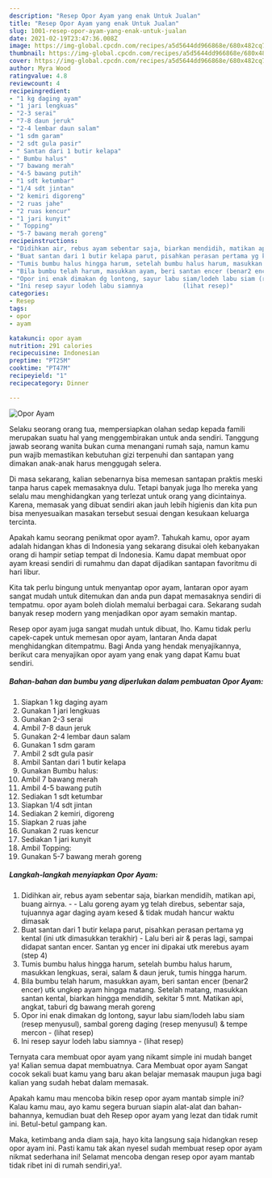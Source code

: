 ```yaml
---
description: "Resep Opor Ayam yang enak Untuk Jualan"
title: "Resep Opor Ayam yang enak Untuk Jualan"
slug: 1001-resep-opor-ayam-yang-enak-untuk-jualan
date: 2021-02-19T23:47:36.008Z
image: https://img-global.cpcdn.com/recipes/a5d5644dd966868e/680x482cq70/opor-ayam-foto-resep-utama.jpg
thumbnail: https://img-global.cpcdn.com/recipes/a5d5644dd966868e/680x482cq70/opor-ayam-foto-resep-utama.jpg
cover: https://img-global.cpcdn.com/recipes/a5d5644dd966868e/680x482cq70/opor-ayam-foto-resep-utama.jpg
author: Myra Wood
ratingvalue: 4.8
reviewcount: 4
recipeingredient:
- "1 kg daging ayam"
- "1 jari lengkuas"
- "2-3 serai"
- "7-8 daun jeruk"
- "2-4 lembar daun salam"
- "1 sdm garam"
- "2 sdt gula pasir"
- " Santan dari 1 butir kelapa"
- " Bumbu halus"
- "7 bawang merah"
- "4-5 bawang putih"
- "1 sdt ketumbar"
- "1/4 sdt jintan"
- "2 kemiri digoreng"
- "2 ruas jahe"
- "2 ruas kencur"
- "1 jari kunyit"
- " Topping"
- "5-7 bawang merah goreng"
recipeinstructions:
- "Didihkan air, rebus ayam sebentar saja, biarkan mendidih, matikan api, buang airnya.  Lalu goreng ayam yg telah direbus, sebentar saja, tujuannya agar daging ayam kesed &amp; tidak mudah hancur waktu dimasak"
- "Buat santan dari 1 butir kelapa parut, pisahkan perasan pertama yg kental (ini utk dimasukkan terakhir) Lalu beri air &amp; peras lagi, sampai didapat santan encer. Santan yg encer ini dipakai utk merebus ayam (step 4)"
- "Tumis bumbu halus hingga harum, setelah bumbu halus harum, masukkan lengkuas, serai, salam &amp; daun jeruk, tumis hingga harum."
- "Bila bumbu telah harum, masukkan ayam, beri santan encer (benar2 encer) utk ungkep ayam hingga matang. Setelah matang, masukkan santan kental, biarkan hingga mendidih, sekitar 5 mnt. Matikan api, angkat, taburi dg bawang merah goreng"
- "Opor ini enak dimakan dg lontong, sayur labu siam/lodeh labu siam (resep menyusul), sambal goreng daging (resep menyusul) &amp; tempe mercon           (lihat resep)"
- "Ini resep sayur lodeh labu siamnya           (lihat resep)"
categories:
- Resep
tags:
- opor
- ayam

katakunci: opor ayam 
nutrition: 291 calories
recipecuisine: Indonesian
preptime: "PT25M"
cooktime: "PT47M"
recipeyield: "1"
recipecategory: Dinner

---
```



![Opor Ayam](https://img-global.cpcdn.com/recipes/a5d5644dd966868e/680x482cq70/opor-ayam-foto-resep-utama.jpg)

Selaku seorang orang tua, mempersiapkan olahan sedap kepada famili merupakan suatu hal yang menggembirakan untuk anda sendiri. Tanggung jawab seorang  wanita bukan cuma menangani rumah saja, namun kamu pun wajib memastikan kebutuhan gizi terpenuhi dan santapan yang dimakan anak-anak harus menggugah selera.

Di masa  sekarang, kalian sebenarnya bisa memesan santapan praktis meski tanpa harus capek memasaknya dulu. Tetapi banyak juga lho mereka yang selalu mau menghidangkan yang terlezat untuk orang yang dicintainya. Karena, memasak yang dibuat sendiri akan jauh lebih higienis dan kita pun bisa menyesuaikan masakan tersebut sesuai dengan kesukaan keluarga tercinta. 



Apakah kamu seorang penikmat opor ayam?. Tahukah kamu, opor ayam adalah hidangan khas di Indonesia yang sekarang disukai oleh kebanyakan orang di hampir setiap tempat di Indonesia. Kamu dapat membuat opor ayam kreasi sendiri di rumahmu dan dapat dijadikan santapan favoritmu di hari libur.

Kita tak perlu bingung untuk menyantap opor ayam, lantaran opor ayam sangat mudah untuk ditemukan dan anda pun dapat memasaknya sendiri di tempatmu. opor ayam boleh diolah memalui berbagai cara. Sekarang sudah banyak resep modern yang menjadikan opor ayam semakin mantap.

Resep opor ayam juga sangat mudah untuk dibuat, lho. Kamu tidak perlu capek-capek untuk memesan opor ayam, lantaran Anda dapat menghidangkan ditempatmu. Bagi Anda yang hendak menyajikannya, berikut cara menyajikan opor ayam yang enak yang dapat Kamu buat sendiri.

<!--inarticleads1-->

##### Bahan-bahan dan bumbu yang diperlukan dalam pembuatan Opor Ayam:

1. Siapkan 1 kg daging ayam
1. Gunakan 1 jari lengkuas
1. Gunakan 2-3 serai
1. Ambil 7-8 daun jeruk
1. Gunakan 2-4 lembar daun salam
1. Gunakan 1 sdm garam
1. Ambil 2 sdt gula pasir
1. Ambil  Santan dari 1 butir kelapa
1. Gunakan  Bumbu halus:
1. Ambil 7 bawang merah
1. Ambil 4-5 bawang putih
1. Sediakan 1 sdt ketumbar
1. Siapkan 1/4 sdt jintan
1. Sediakan 2 kemiri, digoreng
1. Siapkan 2 ruas jahe
1. Gunakan 2 ruas kencur
1. Sediakan 1 jari kunyit
1. Ambil  Topping:
1. Gunakan 5-7 bawang merah goreng




<!--inarticleads2-->

##### Langkah-langkah menyiapkan Opor Ayam:

1. Didihkan air, rebus ayam sebentar saja, biarkan mendidih, matikan api, buang airnya. -  - Lalu goreng ayam yg telah direbus, sebentar saja, tujuannya agar daging ayam kesed &amp; tidak mudah hancur waktu dimasak
1. Buat santan dari 1 butir kelapa parut, pisahkan perasan pertama yg kental (ini utk dimasukkan terakhir) - Lalu beri air &amp; peras lagi, sampai didapat santan encer. Santan yg encer ini dipakai utk merebus ayam (step 4)
1. Tumis bumbu halus hingga harum, setelah bumbu halus harum, masukkan lengkuas, serai, salam &amp; daun jeruk, tumis hingga harum.
1. Bila bumbu telah harum, masukkan ayam, beri santan encer (benar2 encer) utk ungkep ayam hingga matang. Setelah matang, masukkan santan kental, biarkan hingga mendidih, sekitar 5 mnt. Matikan api, angkat, taburi dg bawang merah goreng
1. Opor ini enak dimakan dg lontong, sayur labu siam/lodeh labu siam (resep menyusul), sambal goreng daging (resep menyusul) &amp; tempe mercon -           (lihat resep)
1. Ini resep sayur lodeh labu siamnya -           (lihat resep)




Ternyata cara membuat opor ayam yang nikamt simple ini mudah banget ya! Kalian semua dapat membuatnya. Cara Membuat opor ayam Sangat cocok sekali buat kamu yang baru akan belajar memasak maupun juga bagi kalian yang sudah hebat dalam memasak.

Apakah kamu mau mencoba bikin resep opor ayam mantab simple ini? Kalau kamu mau, ayo kamu segera buruan siapin alat-alat dan bahan-bahannya, kemudian buat deh Resep opor ayam yang lezat dan tidak rumit ini. Betul-betul gampang kan. 

Maka, ketimbang anda diam saja, hayo kita langsung saja hidangkan resep opor ayam ini. Pasti kamu tak akan nyesel sudah membuat resep opor ayam nikmat sederhana ini! Selamat mencoba dengan resep opor ayam mantab tidak ribet ini di rumah sendiri,ya!.

